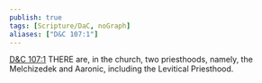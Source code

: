 ```yaml
---
publish: true
tags: [Scripture/DaC, noGraph]
aliases: ["D&C 107:1"]
---
```

[D&C 107:1](https://churchofjesuschrist.org/study/scriptures/dc-testament/dc/107?lang=eng&id=p1#p1) THERE are, in the church, two priesthoods, namely, the Melchizedek and Aaronic, including the Levitical Priesthood.
